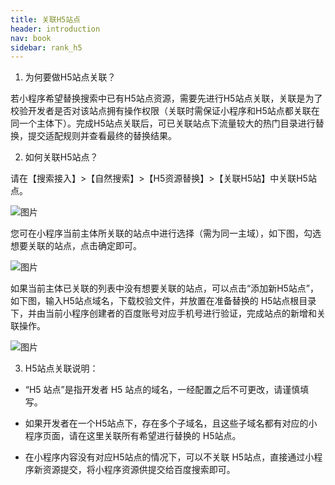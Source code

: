 ```yaml
---
title: 关联H5站点
header: introduction
nav: book
sidebar: rank_h5
---
```





1. 为何要做H5站点关联？

若小程序希望替换搜索中已有H5站点资源，需要先进行H5站点关联，关联是为了校验开发者是否对该站点拥有操作权限（关联时需保证小程序和H5站点都关联在同一个主体下）。完成H5站点关联后，可已关联站点下流量较大的热门目录进行替换，提交适配规则并查看最终的替换结果。

2. 如何关联H5站点？

请在【搜索接入】>【自然搜索】>【H5资源替换】>【关联H5站】中关联H5站点。

![图片](https://b.bdstatic.com/searchbox/icms/searchbox/img/1.png)

您可在小程序当前主体所关联的站点中进行选择（需为同一主域），如下图，勾选想要关联的站点，点击确定即可。

![图片](https://b.bdstatic.com/searchbox/icms/searchbox/img/rank02.png)

如果当前主体已关联的列表中没有想要关联的站点，可以点击“添加新H5站点”，如下图，输入H5站点域名，下载校验文件，并放置在准备替换的 H5站点根目录下，并由当前小程序创建者的百度账号对应手机号进行验证，完成站点的新增和关联操作。

![图片](https://b.bdstatic.com/searchbox/icms/searchbox/img/rank03.jpeg)

3. H5站点关联说明：

 - “H5 站点”是指开发者 H5 站点的域名，一经配置之后不可更改，请谨慎填写。

 - 如果开发者在一个H5站点下，存在多个子域名，且这些子域名都有对应的小程序页面，请在这里关联所有希望进行替换的 H5站点。
 
 - 在小程序内容没有对应H5站点的情况下，可以不关联 H5站点，直接通过小程序新资源提交，将小程序资源供提交给百度搜索即可。
